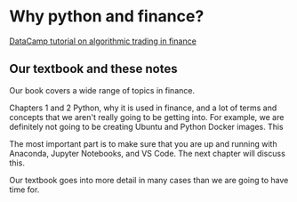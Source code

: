 # Why python and finance?

[DataCamp tutorial on algorithmic trading in finance](https://www.datacamp.com/community/tutorials/finance-python-trading)

## Our textbook and these notes

Our book covers a wide range of topics in finance.

Chapters 1 and 2 Python, why it is used in finance, and a lot of terms and concepts that we aren't really going to be getting into. For example, we are definitely not going to be creating Ubuntu and Python Docker images. This 

The most important part is to make sure that you are up and running with Anaconda, Jupyter Notebooks, and VS Code. The next chapter will discuss this. 

Our textbook goes into more detail in many cases than we are going to have time for. 




